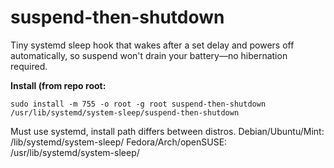 # suspend-then-shutdown

Tiny systemd sleep hook that wakes after a set delay and powers off automatically, so suspend won't drain your battery—no hibernation required.

**Install (from repo root:**
```
sudo install -m 755 -o root -g root suspend-then-shutdown /usr/lib/systemd/system-sleep/suspend-then-shutdown
```

Must use systemd, install path differs between distros.
Debian/Ubuntu/Mint: /lib/systemd/system-sleep/
Fedora/Arch/openSUSE: /usr/lib/systemd/system-sleep/